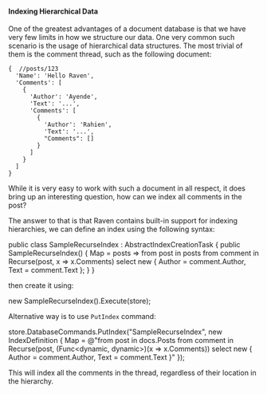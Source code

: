 
#### Indexing Hierarchical Data

One of the greatest advantages of a document database is that we have very few limits in how we structure our data. One very common such scenario is the usage of hierarchical data structures. The most trivial of them is the comment thread, such as the following document:

    {  //posts/123
      'Name': 'Hello Raven',
      'Comments': [
        {
          'Author': 'Ayende',
          'Text': '...',
          'Comments': [
            {
              'Author': 'Rahien',
              'Text': '...',
              "Comments": []
            }
          ]
        }
      ]
    }

While it is very easy to work with such a document in all respect, it does bring up an interesting question, how can we index all comments in the post?

The answer to that is that Raven contains built-in support for indexing hierarchies, we can define an index using the following syntax:

  public class SampleRecurseIndex : AbstractIndexCreationTask<Post>
  {
      public SampleRecurseIndex()
      {
          Map = posts => from post in posts
                         from comment in Recurse(post, x => x.Comments)
                         select new
                         {
                             Author = comment.Author,
                             Text = comment.Text
                         };
      }
  }

then create it using:

  new SampleRecurseIndex().Execute(store);

Alternative way is to use `PutIndex` command:

  store.DatabaseCommands.PutIndex("SampleRecurseIndex", new IndexDefinition
  {
      Map = @"from post in docs.Posts
              from comment in Recurse(post, (Func<dynamic, dynamic>)(x => x.Comments))
              select new
              {
                  Author = comment.Author,
                  Text = comment.Text
              }"
  });

This will index all the comments in the thread, regardless of their location in the hierarchy.
